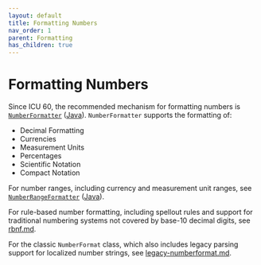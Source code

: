 ```yaml
---
layout: default
title: Formatting Numbers
nav_order: 1
parent: Formatting
has_children: true
---
```

<!--
© 2020 and later: Unicode, Inc. and others.
License & terms of use: http://www.unicode.org/copyright.html
-->

# Formatting Numbers

Since ICU 60, the recommended mechanism for formatting numbers is 
[`NumberFormatter`](https://unicode-org.github.io/icu-docs/apidoc/released/icu4c/numberformatter_8h.html#details)
([Java](https://unicode-org.github.io/icu-docs/apidoc/released/icu4j/com/ibm/icu/number/NumberFormatter.html)).  `NumberFormatter` supports the formatting of:

- Decimal Formatting
- Currencies
- Measurement Units
- Percentages
- Scientific Notation
- Compact Notation

For number ranges, including currency and measurement unit ranges, see [`NumberRangeFormatter`](https://unicode-org.github.io/icu-docs/apidoc/released/icu4c/numberrangeformatter_8h.html) ([Java](https://unicode-org.github.io/icu-docs/apidoc/released/icu4j/com/ibm/icu/number/NumberRangeFormatter.html)).

For rule-based number formatting, including spellout rules and support for traditional numbering systems not covered by base-10 decimal digits, see [rbnf.md](rbnf.md).

For the classic `NumberFormat` class, which also includes legacy parsing support for localized number strings, see [legacy-numberformat.md](legacy-numberformat.md).

